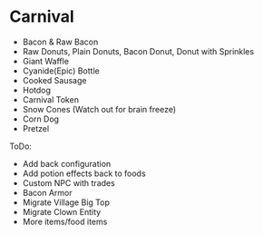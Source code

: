 Carnival
========

- Bacon & Raw Bacon
- Raw Donuts, Plain Donuts, Bacon Donut, Donut with Sprinkles
- Giant Waffle
- Cyanide(Epic) Bottle
- Cooked Sausage
- Hotdog
- Carnival Token
- Snow Cones (Watch out for brain freeze)
- Corn Dog
- Pretzel

ToDo:
* Add back configuration
* Add potion effects back to foods
* Custom NPC with trades
* Bacon Armor
* Migrate Village Big Top
* Migrate Clown Entity
* More items/food items